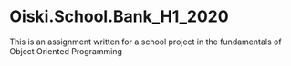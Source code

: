 # Oiski.School.Bank_H1_2020
This is an assignment written for a school project in the fundamentals of Object Oriented Programming

